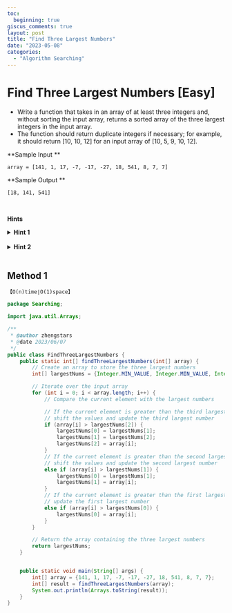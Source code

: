 ```yaml
---
toc:
  beginning: true
giscus_comments: true
layout: post
title: "Find Three Largest Numbers"
date: "2023-05-08"
categories:
  - "Algorithm Searching"
---
```


# Find Three Largest Numbers [Easy]

- Write a function that takes in an array of at least three integers and, without sorting the input array, returns a sorted array of the three largest integers in the input array.
- The function should return duplicate integers if necessary; for example, it should return [10, 10, 12] for an input array of [10, 5, 9, 10, 12].

**Sample Input **

```
array = [141, 1, 17, -7, -17, -27, 18, 541, 8, 7, 7]
```

**Sample Output **

```
[18, 141, 541]
```

<br>

**Hints**
<br>

<details> <summary><b>Hint 1</b></summary>
    <br>
    <i><strong>Can you keep track of the three largest numbers in an array as you traverse the input array? </strong></i>
</details>




<br>

<details> <summary><b>Hint 2</b></summary>
    <br>
    <i><strong> Following the suggestion in Hint #1, try traversing the input array and updating the three largest numbers if necessary by shifting them accordingly. </strong></i>
</details>






<br>



## Method 1

```tex
【O(n)time∣O(1)space】
```

```java
package Searching;

import java.util.Arrays;

/**
 * @author zhengstars
 * @date 2023/06/07
 */
public class FindThreeLargestNumbers {
    public static int[] findThreeLargestNumbers(int[] array) {
        // Create an array to store the three largest numbers
        int[] largestNums = {Integer.MIN_VALUE, Integer.MIN_VALUE, Integer.MIN_VALUE};

        // Iterate over the input array
        for (int i = 0; i < array.length; i++) {
            // Compare the current element with the largest numbers

            // If the current element is greater than the third largest number,
            // shift the values and update the third largest number
            if (array[i] > largestNums[2]) {
                largestNums[0] = largestNums[1];
                largestNums[1] = largestNums[2];
                largestNums[2] = array[i];
            }
            // If the current element is greater than the second largest number,
            // shift the values and update the second largest number
            else if (array[i] > largestNums[1]) {
                largestNums[0] = largestNums[1];
                largestNums[1] = array[i];
            }
            // If the current element is greater than the first largest number,
            // update the first largest number
            else if (array[i] > largestNums[0]) {
                largestNums[0] = array[i];
            }
        }

        // Return the array containing the three largest numbers
        return largestNums;
    }


    public static void main(String[] args) {
        int[] array = {141, 1, 17, -7, -17, -27, 18, 541, 8, 7, 7};
        int[] result = findThreeLargestNumbers(array);
        System.out.println(Arrays.toString(result));
    }
}

```


